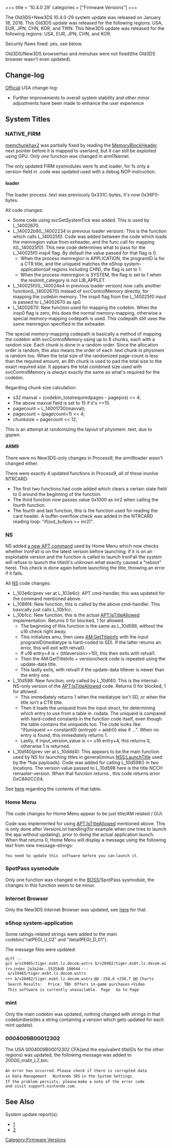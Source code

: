 +++
title = '10.4.0 29'
categories = ["Firmware Versions"]
+++

The Old3DS+New3DS 10.4.0-29 system update was released on January 18,
2016. This Old3DS update was released for the following regions: USA,
EUR, JPN, CHN, KOR, and TWN. This New3DS update was released for the
following regions: USA, EUR, JPN, CHN, and KOR.

Security flaws fixed: yes, see below.

Old3DS/New3DS browserhax and menuhax were not fixed(the Old3DS browser
wasn't even updated).

## Change-log

[Official](http://en-americas-support.nintendo.com/app/answers/detail/a_id/667/p/430/c/267)
USA change-log:

- Further improvements to overall system stability and other minor
  adjustments have been made to enhance the user experience

## System Titles

### NATIVE_FIRM

[memchunkhax2](3DS_System_Flaws#Kernel11 "wikilink") was partially fixed
by reading the [MemoryBlockHeader](MemoryBlockHeader "wikilink") next
pointer before it is mapped to userland, but it can still be exploited
using GPU. Only *one* function was changed in arm11kernel.

The only updated FIRM sysmodules were fs and loader, for fs only a
version-field in .code was updated used with a debug NOP-instruction.

#### loader

The loader process .text was previously 0x331C-bytes, it's now
0x36F0-bytes.

All code changes:

- Some code using svcGetSystemTick was added. This is used by
  L_14002670.
- L_140022b8(L_14002234 in previous loader version): This is the
  function which calls L_140025f0. Code was added between the code which
  loads the memregion value from exheader, and the func call for mapping
  it(L_140025f0). This new code determines what to pass for the
  L_140025f0 insp4 flag. By default the value passed for that flag is 0.
  - When the process memregion is APPLICATION, the programID is for a
    CTR title, and the uniqueid matches the eShop
    system-application(*all* regions including CHN), the flag is set to
    1.
  - When the process memregion is SYSTEM, the flag is set to 1 when the
    reslimit_category is not LIB_APPLET.
- L_140025f0(L_140024e4 in previous loader version) now calls another
  function(L_14002670) instead of svcControlMemory directly, for mapping
  the codebin memory. The insp4 flag from the L_140025f0 input is passed
  to L_14002670 as sp0.
- L_14002670: New function used for mapping the codebin. When the insp0
  flag is zero, this does the normal memory-mapping, otherwise a special
  memory-mapping codepath is used. This codepath still uses the same
  memregion specified in the exheader.

The special memory-mapping codepath is basically a method of mapping the
codebin with svcControlMemory using up to 8 chunks, each with a random
size. Each chunk is done in a random order. Since the allocation order
is random, this also means the order of each .text chunk in physmem is
random too. When the total size of the randomized page-count is less
than the required amount, an 8th chunk is used to pad the total size to
the exact required size. It appears the total combined size used with
svcControlMemory is *always* exactly the same as what's required for the
codebin.

Regarding chunk size calculation:

- s32 maxval = (codebin_totalrequiredpages - pagepos) \>\> 4;
- The above maxval field is set to 15 if it's \>=15.
- pagecount = L_14001730(maxval);
- pagecount = (pagecount+1) \<\< 4;
- chunksize = pagecount \<\< 12;

This is an attempt at randomizing the layout of physmem .text, due to
gspwn.

#### ARM9

There were no New3DS-only changes in Process9, the arm9loader wasn't
changed either.

There were exactly 4 updated functions in Process9, all of these involve
NTRCARD:

- The first two functions had code added which clears a certain state
  field to 0 around the beginning of the function.
- The third function now passes value 0x1000 as inr2 when calling the
  fourth function.
- The fourth and last function, this is the function used for reading
  the card header. A buffer-overflow check was added in the NTRCARD
  reading loop: "if(out_bufpos \>=
  inr2)<skip over copying the word to output>".

### NS

NS added [a new APT command](APT:IsTitleAllowed "wikilink") used by Home
Menu which now checks whether IronFall is on the latest version before
launching; if it is on an exploitable version and the function is called
to launch IronFall the system will refuse to launch the title(it's
unknown what exactly caused a "reboot" here). This check is done again
before launching the title, throwing an error if it fails.

All [NS](NS "wikilink") code changes:

- L_103e6c(prev ver at L_103e6c): APT cmd-handler, this was updated for
  the command mentioned above.
- L_1086f4: New function, this is called by the above cmd-handler. This
  basically just calls L_10b1cc.
- L_10b1cc: New function, this is the actual
  [<APT:IsTitleAllowed>](APT:IsTitleAllowed "wikilink") implementation.
  Returns 0 for blocked, 1 for allowed.
  - The beginning of this function is the same as L_10d598, without the
    u16 check right away.
  - This initializes amu, then uses
    [AM:GetTitleInfo](AM:GetTitleInfo "wikilink") with the input
    programID(mediatype is hard-coded to SD). If the latter returns an
    error, this will exit with retval0.
  - If u16 entry+4 is \< (titleversion\>\>10), this then exits with
    retval1.
  - Then the AM:GetTitleInfo + versioncheck code is repeated using the
    update-data title.
  - This lastly exits, with retval1 if the update-data titlever is newer
    than the entry one.
- L_10d598: New function, only called by L_10df40. This is the
  internal-NS-only version of the
  [<APT:IsTitleAllowed>](APT:IsTitleAllowed "wikilink") code. Returns 0
  for blocked, 1 for allowed.
  - This immediately returns 1 when the mediatype isn't SD, or when the
    title isn't a CTR title.
  - Then it loads the uniqueid from the input struct, for determining
    which entry to use from a table in .rodata. The uniqueid is compared
    with hard-coded constants in the function code itself, even though
    the table contains the uniqueids too. The code looks like:
    "if(uniqueid == constant0) {entryptr = addr0} else if ...". When no
    entry is found, this immediately returns 1.
  - Lastly, if input_version_value is \<= u16 entry+4, this returns 0,
    otherwise 1 is returned.
- L_10df40(prev ver at L_10ddd4): This appears to be the main function
  used by NS for launching titles in general(minus
  [NSS:LaunchTitle](NSS:LaunchTitle "wikilink") used by the \*hax
  payloads). Code was added for calling L_10d598() in two locations. The
  version value passed to L_10d598 here is the title NCCH
  remaster-version. When that function returns <blocked>, this code
  returns error 0xC8A0CC04.

See [here](APT:IsTitleAllowed "wikilink") regarding the contents of that
table.

### Home Menu

The code changes for Home Menu appear to be just title/AM related / GUI.

Code was implemented for using
[<APT:IsTitleAllowed>](APT:IsTitleAllowed "wikilink") mentioned above.
This is only done after VersionList handling(for example when one tries
to launch the app without updating), prior to doing the actual
application launch. When that returns 0, Home Menu will display a
message using the following text from new message-strings:

`You need to update this `
`software before you can`
`launch it.`

### SpotPass sysmodule

Only one function was changed in the
[BOSS](BOSS_Services "wikilink")/SpotPass sysmodule, the changes in this
function seem to be minor.

### Internet Browser

Only the New3DS Internet Browser was updated, see
[here](Internet_Browser "wikilink") for that.

### eShop system-application

Some ratings-related strings were added to the main
codebin("ratPEGI_U_02" and "detailPEGI_D_01").

The message files were updated:

`diff --git a/v19465/tiger.msbt.lz.decom.wstrs b/v20482/tiger.msbt.lz.decom.wstrs`
`index 2a3a24e..55358d0 100644`
`--- a/v19465/tiger.msbt.lz.decom.wstrs`
`+++ b/v20482/tiger.msbt.lz.decom.wstrs`
`@@ -258,6 +258,7 @@ Charts`
` Search Results: `
` Price: TBD`
` Offers in-game purchases`
`+Video `
` This software is currently unavailable.`
` Page `
` Go to Page`

### mint

Only the main codebin was updated, nothing changed with strings in that
codebin(besides a string containing a version which gets updated for
each mint update).

### 0004009B00012302

The USA 0004009B00012302 CFA(and the equivalent titleIDs for the other
regions) was updated, the following message was added to
20000_msbt_LZ.bin:

`An error has occurred.`
`Please check if there is corrupted data`
`in Data Management `
` Nintendo 3DS`
`in the System Settings.`
`If the problem persists, please`
`make a note of the error code`
`and visit support.nintendo.com.`

## See Also

System update report(s):

- [1](http://yls8.mtheall.com/ninupdates/reports.php?date=01-18-16_07-00-49&sys=ctr)
- [2](http://yls8.mtheall.com/ninupdates/reports.php?date=01-18-16_07-00-58&sys=ktr)

[Category:Firmware Versions](Category:Firmware_Versions "wikilink")
